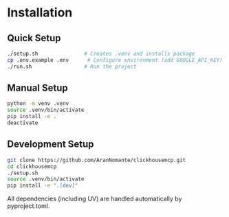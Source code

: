 # Installation

## Quick Setup

```bash
./setup.sh               # Creates .venv and installs package
cp .env.example .env      # Configure environment (add GOOGLE_API_KEY)
./run.sh                 # Run the project
```

## Manual Setup

```bash
python -m venv .venv
source .venv/bin/activate
pip install -e .
deactivate
```

## Development Setup

```bash
git clone https://github.com/AranNomante/clickhousemcp.git
cd clickhousemcp
./setup.sh
source .venv/bin/activate
pip install -e ".[dev]"
```

All dependencies (including UV) are handled automatically by pyproject.toml.
